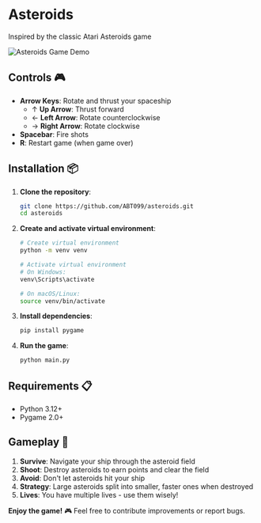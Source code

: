 # Asteroids

Inspired by the classic Atari Asteroids game

![Asteroids Game Demo](assets/demo.gif)

## Controls 🎮

- **Arrow Keys**: Rotate and thrust your spaceship
  - ↑ **Up Arrow**: Thrust forward
  - ← **Left Arrow**: Rotate counterclockwise  
  - → **Right Arrow**: Rotate clockwise
- **Spacebar**: Fire shots
- **R**: Restart game (when game over)

## Installation 📦

1. **Clone the repository**:
   ```bash
   git clone https://github.com/ABT099/asteroids.git
   cd asteroids
   ```

2. **Create and activate virtual environment**:
   ```bash
   # Create virtual environment
   python -m venv venv
   
   # Activate virtual environment
   # On Windows:
   venv\Scripts\activate
   
   # On macOS/Linux:
   source venv/bin/activate
   ```

3. **Install dependencies**:
   ```bash
   pip install pygame
   ```

4. **Run the game**:
   ```bash
   python main.py
   ```


## Requirements 📋

- Python 3.12+
- Pygame 2.0+

## Gameplay 🎯

1. **Survive**: Navigate your ship through the asteroid field
2. **Shoot**: Destroy asteroids to earn points and clear the field
3. **Avoid**: Don't let asteroids hit your ship
4. **Strategy**: Large asteroids split into smaller, faster ones when destroyed
5. **Lives**: You have multiple lives - use them wisely!

**Enjoy the game!** 🎮 Feel free to contribute improvements or report bugs.